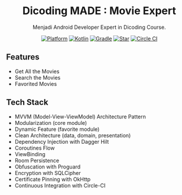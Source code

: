 <h1 align="center">
  Dicoding MADE : Movie Expert
</h1>
<p align="center">
  Menjadi Android Developer Expert in Dicoding Course.
</p>
<p align="center">
  <a href="http://developer.android.com/index.html"><img alt="Platform" src="https://img.shields.io/badge/platform-Android-green.svg"></a>
  <a href="http://kotlinlang.org"><img alt="Kotlin" src="https://img.shields.io/badge/kotlin-1.4.20-blue.svg"></a>
  <a href="https://developer.android.com/studio/releases/gradle-plugin"><img alt="Gradle" src="https://img.shields.io/badge/gradle-4.1.1-yellow.svg"></a>
  <a href="https://github.com/setiawanboedy/Movie-Expert/"><img alt="Star" src="https://img.shields.io/github/stars/setiawanboedy/Movie-Expert"></a>
  <a href="https://github.com/setiawanboedy/Movie-Expert/"><img alt="Circle CI" src="https://circleci.com/gh/setiawanboedy/Movie-Expert.svg?style=shield"></a>
</p>

## Features
- Get All the Movies
- Search the Movies
- Favorited Movies

## Tech Stack
- MVVM (Model-View-ViewModel) Architecture Pattern
- Modularization (core module)
- Dynamic Feature (favorite module)
- Clean Architecture (data, domain, presentation)
- Dependency Injection with Dagger Hilt
- Coroutines Flow
- ViewBinding
- Room Persistence
- Obfuscation with Proguard
- Encryption with SQLCipher
- Certificate Pinning with OkHttp
- Continuous Integration with Circle-CI
